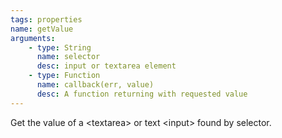 ```yaml
---
tags: properties
name: getValue
arguments:
    - type: String
      name: selector
      desc: input or textarea element
    - type: Function
      name: callback(err, value)
      desc: A function returning with requested value
---
```


Get the value of a &lt;textarea&gt; or text &lt;input&gt; found by selector.